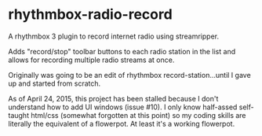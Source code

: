 # rhythmbox-radio-record
A rhythmbox 3 plugin to record internet radio using streamripper.

Adds "record/stop" toolbar buttons to each radio station in the list and allows for recording multiple radio streams at once.

Originally was going to be an edit of rhythmbox record-station...until I gave up and started from scratch.

As of April 24, 2015, this project has been stalled because I don't understand how to add UI windows (issue #10). I only know half-assed self-taught html/css (somewhat forgotten at this point) so my coding skills are literally the equivalent of a flowerpot. At least it's a working flowerpot.